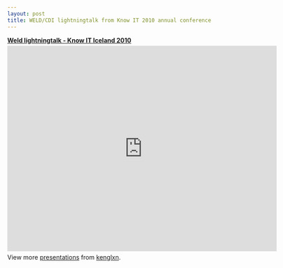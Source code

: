 ```yaml
---
layout: post
title: WELD/CDI lightningtalk from Know IT 2010 annual conference
---
```


<div style="width:425px" id="__ss_3395119">
<strong style="display:block;margin:12px 0 4px">
<a href="http://www.slideshare.net/kenglxn/wled-lightningtalk-know-it-iceland-2010" title="Weld lightningtalk - Know IT Iceland 2010">Weld lightningtalk - Know IT Iceland 2010</a>
</strong>

<iframe src="https://www.slideshare.net/kenglxn/slideshelf" width="615px" height="470px" frameborder="0" marginwidth="0" marginheight="0" scrolling="no" style="border:none;" allowfullscreen webkitallowfullscreen mozallowfullscreen></iframe>

<div style="padding:5px 0 12px">
View more <a href="http://www.slideshare.net/">presentations</a> from <a href="http://www.slideshare.net/kenglxn">kenglxn</a>.

</div>
</div>
